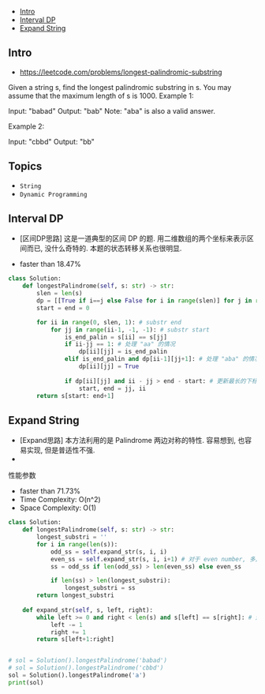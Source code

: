 - [Intro](#intro)
- [Interval DP](#interval-dp)
- [Expand String](#expand-string)

## Intro

- https://leetcode.com/problems/longest-palindromic-substring

Given a string s, find the longest palindromic substring in s. You may assume that the maximum length of s is 1000.
Example 1:

Input: "babad"
Output: "bab"
Note: "aba" is also a valid answer.

Example 2:

Input: "cbbd"
Output: "bb"




## Topics

- `String`
- `Dynamic Programming`


## Interval DP

- [区间DP思路] 这是一道典型的区间 DP 的题. 用二维数组的两个坐标来表示区间而已, 没什么奇特的. 本题的状态转移关系也很明显.

- faster than 18.47% 


```py
class Solution:
    def longestPalindrome(self, s: str) -> str:
        slen = len(s)
        dp = [[True if i==j else False for i in range(slen)] for j in range(slen)] # dp[i][j] = True, 表示 区间[i,j]是一个回文数
        start = end = 0

        for ii in range(0, slen, 1): # substr end
            for jj in range(ii-1, -1, -1): # substr start
                is_end_palin = s[ii] == s[jj]
                if ii-jj == 1: # 处理 "aa" 的情况
                    dp[ii][jj] = is_end_palin
                elif is_end_palin and dp[ii-1][jj+1]: # 处理 "aba" 的情况
                    dp[ii][jj] = True
                
                if dp[ii][jj] and ii - jj > end - start: # 更新最长的下标
                    start, end = jj, ii
        return s[start: end+1]

```



## Expand String

- [Expand思路] 本方法利用的是 Palindrome 两边对称的特性. 容易想到, 也容易实现, 但是普适性不强.
- 

性能参数
- faster than 71.73%
- Time Complexity:  O(n^2)
- Space Complexity: O(1)


```py
class Solution:
    def longestPalindrome(self, s: str) -> str:
        longest_substri = ''
        for i in range(len(s)):
            odd_ss = self.expand_str(s, i, i)
            even_ss = self.expand_str(s, i, i+1) # 对于 even number, 多比较一次就行了
            ss = odd_ss if len(odd_ss) > len(even_ss) else even_ss

            if len(ss) > len(longest_substri):
                longest_substri = ss
        return longest_substri
    
    def expand_str(self, s, left, right):
        while left >= 0 and right < len(s) and s[left] == s[right]: # 这只能处理 odd number 的扩展
            left -= 1
            right += 1
        return s[left+1:right]


# sol = Solution().longestPalindrome('babad')
# sol = Solution().longestPalindrome('cbbd')
sol = Solution().longestPalindrome('a') 
print(sol)
```